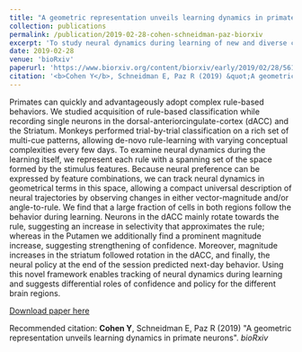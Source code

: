 ```yaml
---
title: "A geometric representation unveils learning dynamics in primate neurons"
collection: publications
permalink: /publication/2019-02-28-cohen-schneidman-paz-biorxiv
excerpt: 'To study neural dynamics during learning of new and diverse concepts, I trained two monkeys to perform the same classification task my human subjects carried and recorded neurons in the dACC and the Striatum as the animals learned eight novel classification rules. To examine dynamics, I developed a description of rules and of neural representations of the visual stimuli that allowed tracking dynamics in geometrical terms - unifying sessions of learning different rules. This framework allowed teasing apart potential roles of the different brain areas and to predict future behavior from the neural state.'
date: 2019-02-28
venue: 'bioRxiv'
paperurl: 'https://www.biorxiv.org/content/biorxiv/early/2019/02/28/561670.full.pdf'
citation: '<b>Cohen Y</b>, Schneidman E, Paz R (2019) &quot;A geometric representation unveils learning dynamics in primate neurons&quot;. <i>bioRxiv</i>'
---
```

Primates can quickly and advantageously adopt complex rule-based behaviors. We studiedacquisition of rule-based classification while recording single neurons in the dorsal-anteriorcingulate-cortex (dACC) and the Striatum. Monkeys performed trial-by-trial classification on a richset of multi-cue patterns, allowing de-novo rule-learning with varying conceptual complexities everyfew days. To examine neural dynamics during the learning itself, we represent each rule with aspanning set of the space formed by the stimulus features. Because neural preference can beexpressed by feature combinations, we can track neural dynamics in geometrical terms in thisspace, allowing a compact universal description of neural trajectories by observing changes ineither vector-magnitude and/or angle-to-rule. We find that a large fraction of cells in both regionsfollow the behavior during learning. Neurons in the dACC mainly rotate towards the rule, suggestingan increase in selectivity that approximates the rule; whereas in the Putamen we additionally find aprominent magnitude increase, suggesting strengthening of confidence. Moreover, magnitudeincreases in the striatum followed rotation in the dACC, and finally, the neural policy at the end ofthe session predicted next-day behavior. Using this novel framework enables tracking of neuraldynamics during learning and suggests differential roles of confidence and policy for the differentbrain regions.

[Download paper here](https://www.biorxiv.org/content/biorxiv/early/2019/02/28/561670.full.pdf)

Recommended citation: <b>Cohen Y</b>, Schneidman E, Paz R (2019) "A geometric representation unveils learning dynamics in primate neurons". <i>bioRxiv</i>